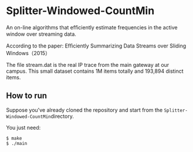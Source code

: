 # Splitter-Windowed-CountMin

An on-line algorithms that efﬁciently estimate frequencies in the active window over streaming data.

According to the paper: Efﬁciently Summarizing Data Streams over Sliding Windows（2015）



The file stream.dat is the real IP trace from the main gateway at our campus. This small dataset contains 1M items totally and 193,894 distinct items.



## How to run

Suppose you've already cloned the repository and start from the `Splitter-Windowed-CountMin`directory.

You just need:

```
$ make 
$ ./main
```
